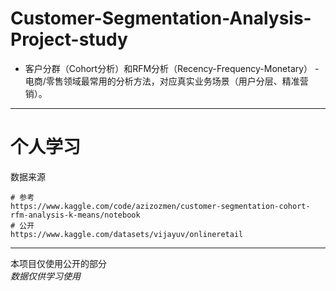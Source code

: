 # Customer-Segmentation-Analysis-Project-study
- 客户分群（Cohort分析）和RFM分析（Recency-Frequency-Monetary）    - 电商/零售领域最常用的分析方法，对应真实业务场景（用户分层、精准营销）。
----
# 个人学习

数据来源
```
# 参考
https://www.kaggle.com/code/azizozmen/customer-segmentation-cohort-rfm-analysis-k-means/notebook
# 公开
https://www.kaggle.com/datasets/vijayuv/onlineretail
```
----
本项目仅使用公开的部分   
*数据仅供学习使用*
